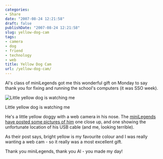```yaml
---
categories:
- Share
date: "2007-08-24 12:21:58"
draft: false
publishDate: "2007-08-24 12:21:58"
slug: yellow-dog-cam
tags:
- camera
- dog
- friend
- technology
- web
title: Yellow Dog Cam
url: /yellow-dog-cam/
---
```

Al's class of miniLegends got me this wonderful gift on Monday to say
thank you for fixing and running the school's computers (it was SSO
week).

![Little yellow dog is watching
me](//farm2.static.flickr.com/1341/1221639127_8c5ddfa556.jpg)

Little yellow dog is watching me

He's a little yellow doggy with a web camera in his nose. The
[miniLegends have posted some pictures of
him](http://alupton.edublogs.org/sso-week-and-josh/ "miniLegends post about my web cam dog")
one close up, and one showing the unfortunate location of his USB cable
(and me, looking terrible).

As their post says, bright yellow is my favourite colour and I was
really wanting a web cam - so it really was a most excellent gift.

Thank you miniLegends, thank you Al - you made my day!
